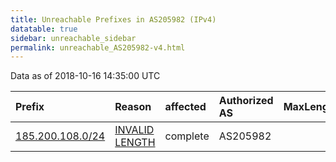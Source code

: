 ```yaml
---
title: Unreachable Prefixes in AS205982 (IPv4)
datatable: true
sidebar: unreachable_sidebar
permalink: unreachable_AS205982-v4.html
---
```


Data as of 2018-10-16 14:35:00 UTC


<div class="datatable-begin"></div>

| Prefix                                                     | Reason                                                                                                      | affected   | Authorized AS   |   MaxLength | Anchor                                         |   unreachable /24s |
|:-----------------------------------------------------------|:------------------------------------------------------------------------------------------------------------|:-----------|:----------------|------------:|:-----------------------------------------------|-------------------:|
| [185.200.108.0/24](https://stat.ripe.net/185.200.108.0/24) | [INVALID LENGTH](https://rpki-validator.ripe.net/announcement-preview?asn=AS205982&prefix=185.200.108.0/24) | complete   | AS205982        |          22 | [RIPE](unreachable_RIPE_NCC_RPKI_Root-v4.html) |                  1 |

<div class="datatable-end"></div>
